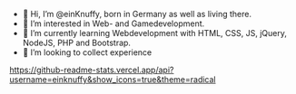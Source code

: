 - 👋 Hi, I’m @einKnuffy, born in Germany as well as living there.
- 👀 I’m interested in Web- and Gamedevelopment.
- 🌱 I’m currently learning Webdevelopment with HTML, CSS, JS, jQuery, NodeJS, PHP and Bootstrap.
- 💞️ I’m looking to collect experience

https://github-readme-stats.vercel.app/api?username=einknuffy&show_icons=true&theme=radical

